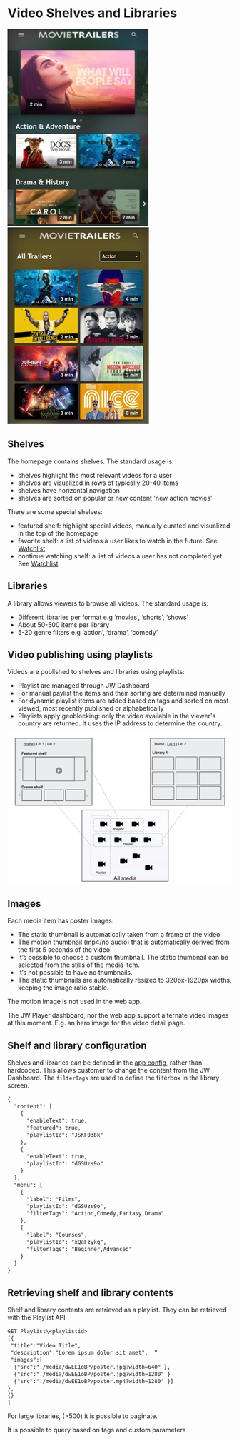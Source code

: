 # Video Shelves and Libraries

<img title="" src="./../.images/shelves.jpg" alt="Shelves" width="316">  <img src="./../.images/library.jpg" title="" alt="Libraries" width="317">

## Shelves

The homepage contains shelves. The standard usage is:

- shelves highlight the most relevant videos for a user
- shelves are visualized in rows of typically 20-40 items
- shelves have horizontal navigation
- shelves are sorted on popular or new content 'new action movies'

There are some special shelves:

- featured shelf: highlight special videos, manually curated and visualized in the top of the homepage
- favorite shelf: a list of videos a user likes to watch in the future. See [Watchlist](user-watchlists.md)
- continue watching shelf:  a list of videos a user has not completed yet. See [Watchlist](user-watchlists.md)

## Libraries

A library allows viewers to browse all videos. The standard usage is: 

- Different libraries per format e.g  ‘movies’, ‘shorts’, ‘shows’
- About 50-500 items per library
- 5-20 genre filters e.g ‘action’, ‘drama’, ‘comedy’

## Video publishing using playlists

Videos are published to shelves and libraries using playlists:

- Playlist are managed through JW Dashboard
- For manual paylist the items and their sorting are determined manually
- For dynamic playlist items are added based on tags and sorted on most viewed, most recently published or alphabetically
- Playlists apply geoblocking: only the video available in the viewer's country are returned. It uses the IP address to determine the country.

<img src="./../.images/playlist-shelf-lib.jpg" title="" alt="Shelves" width="600">

## Images

Each media item has poster images:

- The static thumbnail is automatically taken from a frame of the video
- The motion thumbnail (mp4/no audio) that is automatically derived from the first 5 seconds of the video   
- It’s possible to choose a custom thumbnail. The static thumbnail can be selected from the stills of the media item.
- It’s not possible to have no thumbnails.
- The static thumbnails are automatically resized to 320px-1920px widths, keeping the image ratio stable.

The motion image is not used in the web app. 

The JW Player dashboard, nor the web app support alternate video images at this moment. E.g. an hero image for the video detail page.

## Shelf and library configuration

Shelves and libraries can be defined in the [app config](/docs/configuration.md), rather than hardcoded. This allows customer to change the content from the JW Dashboard. The `filterTags` are used to define the filterbox in the library screen. 

```
{
  "content": [
    {
      "enableText": true,
      "featured": true,
      "playlistId": "JSKF03bk"
    },
    {
      "enableText": true,
      "playlistId": "dGSUzs9o"
    }
  ],
  "menu": [
    {
      "label": "Films",
      "playlistId": "dGSUzs9o",
      "filterTags": "Action,Comedy,Fantasy,Drama"
    },
    {
      "label": "Courses",
      "playlistId": "xQaFzykq",
      "filterTags": "Beginner,Advanced"
    }
  ]
}
```

## Retrieving shelf and library contents

Shelf and library contents are retrieved as a playlist. They can be retrieved with the Playlist API 

```
GET Playlist\<playlistid>
[{
 "title":"Video Title",
 "description":"Lorem ipsum dolor sit amet",  “ 
 "images":[
  {"src":"./media/dwEE1oBP/poster.jpg?width=640" }, 
  {"src":"./media/dwEE1oBP/poster.jpg?width=1280" }
  {"src":"./media/dwEE1oBP/poster.mp4?width=1280" }]
},
{}
]
```

For large libraries, (>500) it is possible to paginate. 

It is possible to query based on tags and custom parameters
